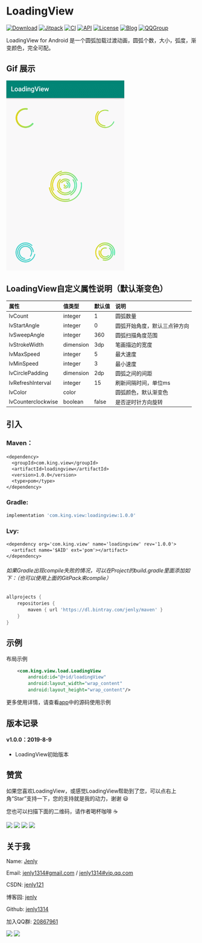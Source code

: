 # LoadingView

[![Download](https://img.shields.io/badge/download-App-blue.svg)](https://raw.githubusercontent.com/jenly1314/LoadingView/master/app/release/app-release.apk)
[![Jitpack](https://jitpack.io/v/jenly1314/LoadingView.svg)](https://jitpack.io/#jenly1314/LoadingView)
[![CI](https://travis-ci.org/jenly1314/LoadingView.svg?branch=master)](https://travis-ci.org/jenly1314/LoadingView)
[![API](https://img.shields.io/badge/API-16%2B-blue.svg?style=flat)](https://android-arsenal.com/api?level=16)
[![License](https://img.shields.io/badge/license-MIT-blue.svg)](https://opensource.org/licenses/mit-license.php)
[![Blog](https://img.shields.io/badge/blog-Jenly-9933CC.svg)](https://jenly1314.github.io/)
[![QQGroup](https://img.shields.io/badge/QQGroup-20867961-blue.svg)](http://shang.qq.com/wpa/qunwpa?idkey=8fcc6a2f88552ea44b1411582c94fd124f7bb3ec227e2a400dbbfaad3dc2f5ad)

LoadingView for Android 是一个圆弧加载过渡动画，圆弧个数，大小，弧度，渐变颜色，完全可配。

## Gif 展示
![Image](GIF.gif)


## LoadingView自定义属性说明（默认渐变色）
| 属性 | 值类型 | 默认值 | 说明 |
| :------| :------ | :------ | :------ |
| lvCount | integer | 1 | 圆弧数量 |
| lvStartAngle | integer | 0 | 圆弧开始角度，默认三点钟方向 |
| lvSweepAngle | integer | 360 | 圆弧扫描角度范围 |
| lvStrokeWidth | dimension | 3dp | 笔画描边的宽度 |
| lvMaxSpeed | integer | 5 | 最大速度 |
| lvMinSpeed | integer | 3 | 最小速度 |
| lvCirclePadding | dimension | 2dp | 圆弧之间的间距 |
| lvRefreshInterval | integer | 15 | 刷新间隔时间，单位ms |
| lvColor | color | | 圆弧颜色，默认渐变色 |
| lvCounterclockwise | boolean | false | 是否逆时针方向旋转 |


## 引入

### Maven：
```maven
<dependency>
  <groupId>com.king.view</groupId>
  <artifactId>loadingview</artifactId>
  <version>1.0.0</version>
  <type>pom</type>
</dependency>
```
### Gradle:
```gradle
implementation 'com.king.view:loadingview:1.0.0'
```

### Lvy:
```lvy
<dependency org='com.king.view' name='loadingview' rev='1.0.0'>
  <artifact name='$AID' ext='pom'></artifact>
</dependency>
```

###### 如果Gradle出现compile失败的情况，可以在Project的build.gradle里面添加如下：（也可以使用上面的GitPack来complie）
```gradle
allprojects {
    repositories {
        maven { url 'https://dl.bintray.com/jenly/maven' }
    }
}
```

## 示例

布局示例
```Xml
    <com.king.view.load.LoadingView
        android:id="@+id/loadingView"
        android:layout_width="wrap_content"
        android:layout_height="wrap_content"/>
```

更多使用详情，请查看[app](app)中的源码使用示例

## 版本记录

#### v1.0.0：2019-8-9
*  LoadingView初始版本

## 赞赏
如果您喜欢LoadingView，或感觉LoadingView帮助到了您，可以点右上角“Star”支持一下，您的支持就是我的动力，谢谢 :smiley:<p>
您也可以扫描下面的二维码，请作者喝杯咖啡 :coffee:
    <div>
        <img src="https://jenly1314.github.io/image/pay/wxpay.png" width="280" heght="350">
        <img src="https://jenly1314.github.io/image/pay/alipay.png" width="280" heght="350">
        <img src="https://jenly1314.github.io/image/pay/qqpay.png" width="280" heght="350">
        <img src="https://jenly1314.github.io/image/alipay_red_envelopes.jpg" width="233" heght="350">
    </div>

## 关于我
   Name: <a title="关于作者" href="https://about.me/jenly1314" target="_blank">Jenly</a>

   Email: <a title="欢迎邮件与我交流" href="mailto:jenly1314@gmail.com" target="_blank">jenly1314#gmail.com</a> / <a title="给我发邮件" href="mailto:jenly1314@vip.qq.com" target="_blank">jenly1314#vip.qq.com</a>

   CSDN: <a title="CSDN博客" href="http://blog.csdn.net/jenly121" target="_blank">jenly121</a>

   博客园: <a title="博客园" href="https://www.cnblogs.com/jenly" target="_blank">jenly</a>

   Github: <a title="Github开源项目" href="https://github.com/jenly1314" target="_blank">jenly1314</a>

   加入QQ群: <a title="点击加入QQ群" href="http://shang.qq.com/wpa/qunwpa?idkey=8fcc6a2f88552ea44b1411582c94fd124f7bb3ec227e2a400dbbfaad3dc2f5ad" target="_blank">20867961</a>
   <div>
       <img src="https://jenly1314.github.io/image/jenly666.png">
       <img src="https://jenly1314.github.io/image/qqgourp.png">
   </div>
